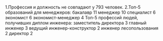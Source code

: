 1.Профессия и должность не совпадают у 793 человек.
2.Топ-5 образований для менеджеров: 
бакалавр 11 
менеджер 10 
специалист 6 
экономист 6
экономист-менеджер 4
Топ-5 профессий людей, получивших диплом инженера: 
заместитель директора 3 
главный инженер 3 
ведущий инженер-конструктор 2 
инженер лесопользования 2 
директор 2